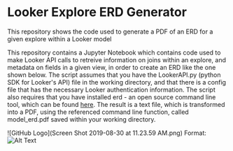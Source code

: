 # Looker Explore ERD Generator
This repository shows the code used to generate a PDF of an ERD for a given explore within a Looker model

This repository contains a Jupyter Notebook which contains code used to make Looker API calls to retreive information on joins within an explore, and metadata on fields in a given view, in order to create an ERD like the one shown below. The script assumes that you have the LookerAPI.py (python SDK for Looker's API) file in the working directory, and that there is a config file that has the necessary Looker authentication information. The script also requires that you have installed erd - an open source command line tool, which can be found [here](https://github.com/BurntSushi/erd). The result is a text file, which is transformed into a PDF, using the referenced command line function, called model_erd.pdf saved within your working directory. 

![GitHub Logo](Screen Shot 2019-08-30 at 11.23.59 AM.png)
Format: ![Alt Text](url)
